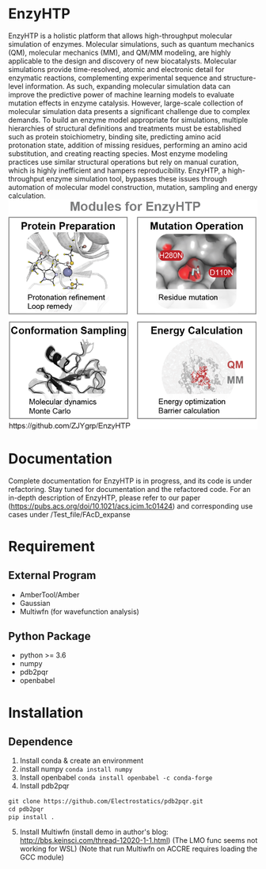 # EnzyHTP
  EnzyHTP is a holistic platform that allows high-throughput molecular simulation of enzymes. Molecular simulations, such as quantum mechanics (QM), molecular mechanics (MM), and QM/MM modeling, are highly applicable to the design and discovery of new biocatalysts. Molecular simulations provide time-resolved, atomic and electronic detail for enzymatic reactions, complementing experimental sequence and structure-level information. As such, expanding molecular simulation data can improve the predictive power of machine learning models to evaluate mutation effects in enzyme catalysis. However, large-scale collection of molecular simulation data presents a significant challenge due to complex demands. To build an enzyme model appropriate for simulations, multiple hierarchies of structural definitions and treatments must be established such as protein stoichiometry, binding site, predicting amino acid protonation state, addition of missing residues, performing an amino acid substitution, and creating reacting species. Most enzyme modeling practices use similar structural operations but rely on manual curation, which is highly inefficient and hampers reproducibility. EnzyHTP, a high-throughput enzyme simulation tool, bypasses these issues through automation of molecular model construction, mutation, sampling and energy calculation.
![](Four_modules_whitebg.png)

# Documentation
Complete documentation for EnzyHTP is in progress, and its code is under refactoring. Stay tuned for documentation and the refactored code. For an in-depth description of EnzyHTP, please refer to our paper (https://pubs.acs.org/doi/10.1021/acs.jcim.1c01424) and corresponding use cases under /Test_file/FAcD_expanse

# Requirement
## External Program
- AmberTool/Amber
- Gaussian
- Multiwfn (for wavefunction analysis)
## Python Package
- python >= 3.6
- numpy
- pdb2pqr
- openbabel

# Installation 
## Dependence
1. Install conda & create an environment
2. install numpy `conda install numpy`
3. Install openbabel `conda install openbabel -c conda-forge`
4. Install pdb2pqr 
```
git clone https://github.com/Electrostatics/pdb2pqr.git
cd pdb2pqr
pip install .
```
5. Install Multiwfn (install demo in author's blog: http://bbs.keinsci.com/thread-12020-1-1.html) (The LMO func seems not working for WSL) (Note that run Multiwfn on ACCRE requires loading the GCC module) 
